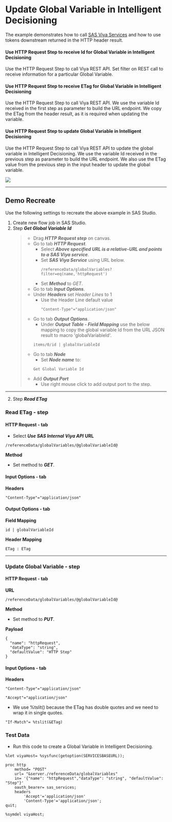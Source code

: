# Update Global Variable in Intelligent Decisioning
The example demonstrates how to call [SAS Viya Services](https://developer.sas.com/rest-apis) and how to use tokens downstream returned in the HTTP header result.<br>
#### Use HTTP Request Step to receive Id for Global Variable in Intelligent Decisioning
Use the HTTP Request Step to call Viya REST API. Set filter on REST call to receive information for a particular Global Variable.  
#### Use HTTP Request Step to receive ETag for Global Variable in Intelligent Decisioning
Use the HTTP Request Step to call Viya REST API. We use the variable Id received in the first step as parameter to build the URL endpoint. We copy the ETag from the header result, as it is required when updating the variable.
#### Use HTTP Request Step to update Global Variable in Intelligent Decisioning
Use the HTTP Request Step to call Viya REST API to update the global variable in Intelligent Decisioning. We use the variable Id received in the previous step as parameter to build the URL endpoint. We also use the ETag value from the previous step in the input header to update the global variable.

![](../../img/HTTPRequest_ex5.gif)

---
## Demo Recreate
Use the following settings to recreate the above example in SAS Studio.
1. Create new flow job in SAS Studio.
2. Step ***Get Global Variable Id***
	> * Drag ***HTTP Request step*** on canvas.
	> * Go to tab ***HTTP Request***.
 	> 	* Select ***Above specified URL is a relative-URL and points to a SAS Viya service***.
 	>  	* Set ***SAS Viya Service*** using URL below. 
	> 		```
	> 		/referenceData/globalVariables?filter=eq(name,'httpRequest')
	> 		```
 	>	* Set ***Method*** to *GET*.
 	>  * Go to tab ***Input Options***.
 	>	* Under ***Headers*** set *Header Lines* to 1
 	>  		* Use the Header Line default value
	> 			```
	>	 		"Content-Type"="application/json"
	> 			```
	> * Go to tab ***Output Options***.
	> 	* Under ***Output Table - Field Mapping*** use the below mapping to copy the global variable Id from the URL JSON result to macro 'globalVariableId'.
	> 	```
	> 	items/0/id | globalVariableId
	> 	```
 	> * Go to tab ***Node***
 	> 	* Set ***Node name*** to:
 	>	```
 	>	Get Global Variable Id
 	>	```     
 	> * Add ***Output Port***
 	> 	* Use right mouse click to add output port to the step.
---
2. Step ***Read ETag***
	> 

### Read ETag - step
#### HTTP Request - tab
* Select ***Use SAS Internal Viya API***
**URL**
```
/referenceData/globalVariables/@globalVariableId@
```
**Method**<br>
* Set method to ***GET***.
#### Input Options - tab
**Headers**
```
"Content-Type"="application/json"
```

#### Output Options - tab
**Field Mapping**
```
id | globalVariableId
```
**Header Mapping**
```
ETag : ETag
```

---

### Update Global Variable - step
#### HTTP Request - tab
**URL**
```
/referenceData/globalVariables/@globalVariableId@
```
**Method**<br>
* Set method to ***PUT***.

**Payload**<br>
```
{
  "name": "httpRequest",
  "dataType": "string",
  "defaultValue": "HTTP Step"
}
```  
  
#### Input Options - tab
**Headers**
```
"Content-Type"="application/json"
```
```
"Accept"="application/json"
```
* We use %tslit() because the ETag has double quotes and we need to wrap it in single quotes.
```
"If-Match"= %tslit(&ETag)
```

### Test Data
* Run this code to create a Global Variable in Intelligent Decisioning.
```
%let viyaHost= %sysfunc(getoption(SERVICESBASEURL));

proc http
	method= "POST"
	url= "&server./referenceData/globalVariables"
	in= '{"name": "httpRequest","dataType": "string", "defaultValue": "Step"}'
	oauth_bearer= sas_services;
	headers
		'Accept'='application/json'
		'Content-Type'='application/json';
quit;

%symdel viyaHost;
```
